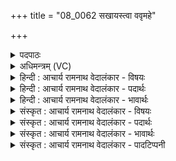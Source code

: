 +++
title = "08_0062 सखायस्त्वा ववृमहे"

+++
<details><summary>पदपाठः</summary>

स꣡खा꣢꣯यः। स꣢। खा꣣यः। त्वा। ववृमहे। देवम्꣢। म꣡र्ता꣢꣯सः। ऊ꣣त꣡ये꣢। अ꣣पा꣢म्। न꣣पा꣢꣯तम्। सु꣣भ꣡ग꣢म्। सु꣣। भ꣡ग꣢꣯म्। सु꣣दँ꣡ऽस꣢सम्। सु꣣। दँ꣡स꣢꣯सम्। सु꣣प्र꣡तू꣢र्तिम्। सु꣣। प्र꣡तू꣢꣯र्त्तिम्। अ꣣नेह꣡स꣢म्। अ꣣न्। एह꣡स꣢म्। ६२।
</details>

<details><summary>अधिमन्त्रम् (VC)</summary>

- अग्निः
- विश्वामित्रो गाथिनः
- बृहती
- मध्यमः
- आग्नेयं काण्डम्
</details>

<details><summary>हिन्दी : आचार्य रामनाथ वेदालंकार - विषयः</summary>

अगले मन्त्र में परमात्मा को वरण करने के लिए कहा गया है।
</details>

<details><summary>हिन्दी : आचार्य रामनाथ वेदालंकार - पदार्थः</summary>

पदार्थान्वय -  (मर्तासः) मरणधर्मा, (सखायः) समान ख्यातिवाले हम साथी लोग (देवम्) ज्योतिर्मय और ज्योति देनेवाले, (अपां नपातम्) व्याप्त प्रकृति का और जीवात्माओं का विनाश न करनेवाले, (सुभगम्) उत्तम ऐश्वर्यवाले, (सुदंससम्) शुभ कर्मोंवाले, (सुप्रतूर्तिम्) अत्यन्त शीघ्रता से कार्यों को करनेवाले, (अनेहसम्) हिंसा न किये जा सकने योग्य, निष्पाप, सज्जनों के प्रति क्रोध न करनेवाले (त्वा) तुझ परमेश्वररूप अग्नि को (ऊतये) आत्मरक्षा और प्रगति के लिए (ववृमहे) वरण करते हैं ॥८॥ इस मन्त्र में विशेषणों के साभिप्राय होने से परिकरालङ्कार है ॥८॥
</details>

<details><summary>हिन्दी : आचार्य रामनाथ वेदालंकार - भावार्थः</summary>

भावार्थ -  कल्याण की इच्छा करनेवाले मनुष्यों को चाहिए कि वे मिलकर परम तेजस्वी, तेजः-प्रदाता, प्रलयकाल में नश्वर पदार्थों के विनाशक, नित्य पदार्थों के अविनाशक, सर्वैश्वर्यवान्, शुभकर्मकर्ता, विचारे हुए कार्यों को शीघ्र पूर्ण करनेवाले, किसी से हिंसित या पराजित न होनेवाले, निष्पाप, सज्जनों पर क्रोध न करनेवाले, दुष्टों पर कुपित होनेवाले, जगद्व्यवस्थापक, सबके मङ्गलकारी परमेश्वर की श्रद्धा से उपासना करें ॥८॥ इस दशति में अग्नि, यूप, द्रविणोदस् और बृहस्पति नामों से परमेश्वर के गुण-कर्मों का वर्णन होने से और उसके प्रति आत्म-समर्पण करने का फल वर्णित होने से इस दशति के विषय की पूर्व दशति के विषय के साथ संगति है, यह जानना चाहिए ॥ प्रथम प्रपाठक में द्वितीय अर्ध की प्रथम दशति समाप्त ॥ प्रथम अध्याय में षष्ठ खण्ड समाप्त ॥
</details>

<details><summary>संस्कृत : आचार्य रामनाथ वेदालंकार - विषयः</summary>

अथ परमात्मानं वरीतुमाह।
</details>

<details><summary>संस्कृत : आचार्य रामनाथ वेदालंकार - पदार्थः</summary>

पदार्थान्वय -  (मर्तासः) मर्ताः मरणधर्माणः (सखायः) समानख्यातयः सुहृदो वयम्। सखायः समानख्यानाः। निरु० ७।३०। (देवम्) ज्योतिर्मयं ज्योतिष्प्रदं च। दीव्यति प्रकाशते दीवयति प्रकाशयति च यः स देवः। दिवु दीप्त्यर्थः। (अपां नपातम्) अपां व्याप्तानां प्रकृतीनां जीवात्मनां च नपातं न पातयितारम् अविनाशकम् प्रलयकाले जड़चेतनजगद्विनाशेऽपि प्रकृतीनां जीवात्मनां चाविनाशात्, (सुभगम्) उत्तमैश्वर्यवन्तम्, (सुदंससम्) सुकर्माणम्। दंस इति कर्मनाम। निघं० २।१। (सुप्रतूर्तिम्) सुष्ठु प्रकृष्टा तूर्तिः शीघ्रता यस्मिंस्तम्२। तूर्तिः इत्यत्र ञित्वरा संभ्रमे धातोः क्तिनि ज्वरत्वरस्रिव्यविमवा- मुपधायाश्च।’ अ० ६।४।२० इति वकारस्योपधायाश्च स्थाने ऊठ्। (अनेहसम्३) अहन्तव्यं, निष्पापं, सज्जनेषु निष्क्रोधं वा। अत्र नञि हन एह च।’ उ० ४।२२४ इति नञ् पूर्वस्य हन् धातोः असुन् प्रत्ययः धातोश्च एहादेशः। यद्वा एह इति क्रोधनाम। निघं० २।१३। पापनाम च प्रसिद्धम्। (त्वा) त्वाम् परमात्माग्निम् (ऊतये) आत्मरक्षायै प्रगतये वा। अव रक्षणगत्यादिषु, ऊति यूति०।’ अ० ३।३।९७ इति क्तिनि निपात्यते। ऊतिरवनात् इति निरुक्तम् ५।३। (ववृमहे) वृण्महे। वृञ् वरणे, छन्दसि लुङ्लङ्लिटः।’ अ० ३।४।६ इति वर्तमानेऽर्थे लिट् ॥८॥४ अत्र विशेषणानां साभिप्रायत्वात् परिकरालङ्कारः५ ॥८॥
</details>

<details><summary>संस्कृत : आचार्य रामनाथ वेदालंकार - भावार्थः</summary>

भावार्थ -  कल्याणेच्छुभिर्जनैः संभूय परमतेजोमयस्तेजसां प्रदाता, प्रलयकाले नश्वराणां पदार्थानां विनाशयिता, नित्यानामविनाशकः, सर्वैश्वर्यवान्, सुकर्मा, चिन्तितानां कार्याणां सत्वरं निर्वाहकः, केनापि हन्तुं पराजेतुं वाऽशक्यः, निष्पापः, सत्सु क्रोधस्याकर्ता, दुष्टेषु क्रोधकारी जगद्व्यवस्थापकः, सर्वेषां मङ्गलकरः परमात्मा श्रद्धया समुपासनीयः ॥८॥ अस्यां दशत्यामग्नियूपद्रविणोदोबृहस्पतिनामभिः परमेश्वरस्य गुणकर्मवर्णनात्, तं प्रति समर्पणस्य फलवर्णनाच्चैतदर्थस्य पूर्वदशत्यर्थेन सह सङ्गतिरस्तीति बोध्यम् ॥ इति प्रथमे प्रपाठके द्वितीयेऽर्धे प्रथमा दशतिः ॥ इति प्रथमेऽध्याये षष्ठः खण्डः ॥
</details>

<details><summary>संस्कृत : आचार्य रामनाथ वेदालंकार - पादटिप्पनी</summary>

टिप्पनी -   १. ऋ० ३।९।१, सुंदससं इत्यत्र सुदीदितिं इति पाठः। २. द्र० ऋ० ३।९।१ द० भा०। तूर्वतिः हिंसार्थः, सुष्ठु प्रकर्षेण हिंसितारं शत्रूणाम्—इति वि०। सुप्रतरणं सूपगमनम्—इति भ०। शोभनप्रतरं कर्मानुष्ठातृभिः सुखेन गन्तव्यम्—इति सा०। ३. अनेहसम् अक्रोधम् अपापमित्यर्थः—इति वि०। अपापं पापानां हन्तारम्—इति भ०। उपद्रवरहितम्—इति सा०। अहन्तारम्—इति ऋग्भाष्ये द०। ४. ऋग्भाष्ये दयानन्दर्षिणा ऋगेषा विद्वदुपदेशकपक्षे व्याख्याता। ५. विशेषणैर्यत् साकूतैरुक्तिः परिकरस्तु सः। का० प्र० १०।११८ इति तल्लक्षणात्।
</details>